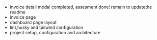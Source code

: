- invoice detail modal completed, assesment done! remain to updatethe readme
- invoice page
- dashboard page layout
- lint,husky and tailwind configuration
- project setup, configuration and architecture
